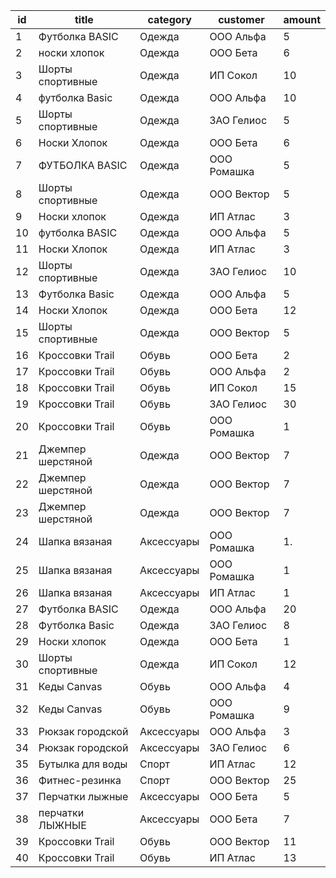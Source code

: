 | id |       title       |  category  |  customer   | amount |
|----|-------------------|------------|-------------|--------|
| 1  | Футболка BASIC    | Одежда     | ООО Альфа   | 5      |
| 2  | носки хлопок      | Одежда     | ООО Бета    | 6      |
| 3  | Шорты спортивные  | Одежда     | ИП Сокол    | 10     |
| 4  | футболка Basic    | Одежда     | ООО Альфа   | 10     |
| 5  | Шорты спортивные  | Одежда     | ЗАО Гелиос  | 5      |
| 6  | Носки Хлопок      | Одежда     | ООО Бета    | 6      |
| 7  | ФУТБОЛКА BASIC    | Одежда     | ООО Ромашка | 5      |
| 8  | Шорты спортивные  | Одежда     | ООО Вектор  | 5      |
| 9  | Носки хлопок      | Одежда     | ИП Атлас    | 3      |
| 10 | футболка BASIC    | Одежда     | ООО Альфа   | 5      |
| 11 | Носки Хлопок      | Одежда     | ИП Атлас    | 3      |
| 12 | Шорты спортивные  | Одежда     | ЗАО Гелиос  | 10     |
| 13 | Футболка Basic    | Одежда     | ООО Альфа   | 5      |
| 14 | Носки Хлопок      | Одежда     | ООО Бета    | 12     |
| 15 | Шорты спортивные  | Одежда     | ООО Вектор  | 5      |
| 16 | Кроссовки Trail   | Обувь      | ООО Бета    | 2      |
| 17 | Кроссовки Trail   | Обувь      | ООО Альфа   | 2      |
| 18 | Кроссовки Trail   | Обувь      | ИП Сокол    | 15     |
| 19 | Кроссовки Trail   | Обувь      | ЗАО Гелиос  | 30     |
| 20 | Кроссовки Trail   | Обувь      | ООО Ромашка | 1      |
| 21 | Джемпер шерстяной | Одежда     | ООО Вектор  | 7      |
| 22 | Джемпер шерстяной | Одежда     | ООО Вектор  | 7      |
| 23 | Джемпер шерстяной | Одежда     | ООО Вектор  | 7      |
| 24 | Шапка вязаная     | Аксессуары | ООО Ромашка | 1.     |
| 25 | Шапка вязаная     | Аксессуары | ООО Ромашка | 1      |
| 26 | Шапка вязаная     | Аксессуары | ИП Атлас    | 1      |
| 27 | Футболка BASIC    | Одежда     | ООО Альфа   | 20     |
| 28 | Футболка Basic    | Одежда     | ЗАО Гелиос  | 8      |
| 29 | Носки хлопок      | Одежда     | ООО Бета    | 1      |
| 30 | Шорты спортивные  | Одежда     | ИП Сокол    | 12     |
| 31 | Кеды Canvas       | Обувь      | ООО Альфа   | 4      |
| 32 | Кеды Canvas       | Обувь      | ООО Ромашка | 9      |
| 33 | Рюкзак городской  | Аксессуары | ООО Альфа   | 3      |
| 34 | Рюкзак городской  | Аксессуары | ЗАО Гелиос  | 6      |
| 35 | Бутылка для воды  | Спорт      | ИП Атлас    | 12     |
| 36 | Фитнес-резинка    | Спорт      | ООО Вектор  | 25     |
| 37 | Перчатки лыжные   | Аксессуары | ООО Бета    | 5      |
| 38 | перчатки ЛЫЖНЫЕ   | Аксессуары | ООО Бета    | 7      |
| 39 | Кроссовки Trail   | Обувь      | ООО Вектор  | 11     |
| 40 | Кроссовки Trail   | Обувь      | ИП Атлас    | 13     |
